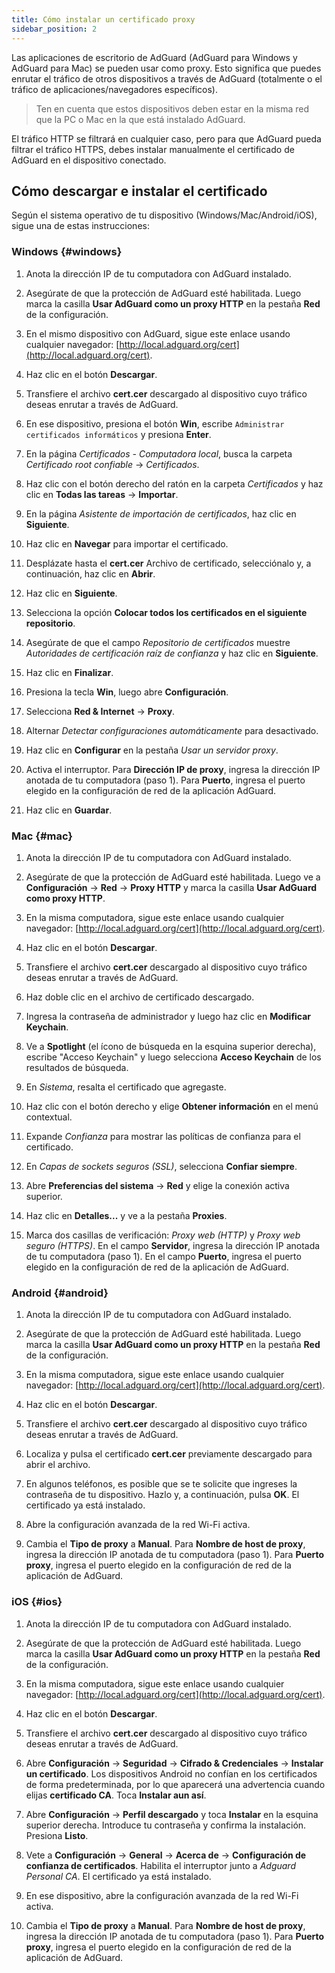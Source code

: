 ```yaml
---
title: Cómo instalar un certificado proxy
sidebar_position: 2
---
```


Las aplicaciones de escritorio de AdGuard (AdGuard para Windows y AdGuard para Mac) se pueden usar como proxy. Esto significa que puedes enrutar el tráfico de otros dispositivos a través de AdGuard (totalmente o el tráfico de aplicaciones/navegadores específicos).

> Ten en cuenta que estos dispositivos deben estar en la misma red que la PC o Mac en la que está instalado AdGuard.

El tráfico HTTP se filtrará en cualquier caso, pero para que AdGuard pueda filtrar el tráfico HTTPS, debes instalar manualmente el certificado de AdGuard en el dispositivo conectado.

## Cómo descargar e instalar el certificado

Según el sistema operativo de tu dispositivo (Windows/Mac/Android/iOS), sigue una de estas instrucciones:

### Windows {#windows}

1. Anota la dirección IP de tu computadora con AdGuard instalado.

2. Asegúrate de que la protección de AdGuard esté habilitada. Luego marca la casilla **Usar AdGuard como un proxy HTTP** en la pestaña **Red** de la configuración.

3. En el mismo dispositivo con AdGuard, sigue este enlace usando cualquier navegador: [http://local.adguard.org/cert](http://local.adguard.org/cert).

4. Haz clic en el botón **Descargar**.

5. Transfiere el archivo **cert.cer** descargado al dispositivo cuyo tráfico deseas enrutar a través de AdGuard.

6. En ese dispositivo, presiona el botón **Win**, escribe `Administrar certificados informáticos` y presiona **Enter**.

7. En la página *Certificados - Computadora local*, busca la carpeta *Certificado root confiable* → *Certificados*.

8. Haz clic con el botón derecho del ratón en la carpeta *Certificados* y haz clic en **Todas las tareas** → **Importar**.

9. En la página *Asistente de importación de certificados*, haz clic en **Siguiente**.

10. Haz clic en **Navegar** para importar el certificado.

11. Desplázate hasta el **cert.cer** Archivo de certificado, selecciónalo y, a continuación, haz clic en **Abrir**.

12. Haz clic en **Siguiente**.

13. Selecciona la opción **Colocar todos los certificados en el siguiente repositorio**.

14. Asegúrate de que el campo *Repositorio de certificados* muestre *Autoridades de certificación raíz de confianza* y haz clic en **Siguiente**.

15. Haz clic en **Finalizar**.

16. Presiona la tecla **Win**, luego abre **Configuración**.

17. Selecciona **Red & Internet** → **Proxy**.

18. Alternar *Detectar configuraciones automáticamente* para desactivado.

19. Haz clic en **Configurar** en la pestaña *Usar un servidor proxy*.

20. Activa el interruptor. Para **Dirección IP de proxy**, ingresa la dirección IP anotada de tu computadora (paso 1). Para **Puerto**, ingresa el puerto elegido en la configuración de red de la aplicación AdGuard.

21. Haz clic en **Guardar**.

### Mac {#mac}

1. Anota la dirección IP de tu computadora con AdGuard instalado.

2. Asegúrate de que la protección de AdGuard esté habilitada. Luego ve a **Configuración** → **Red** → **Proxy HTTP** y marca la casilla **Usar AdGuard como proxy HTTP**.

3. En la misma computadora, sigue este enlace usando cualquier navegador: [http://local.adguard.org/cert](http://local.adguard.org/cert).

4. Haz clic en el botón **Descargar**.

5. Transfiere el archivo **cert.cer** descargado al dispositivo cuyo tráfico deseas enrutar a través de AdGuard.

6. Haz doble clic en el archivo de certificado descargado.

7. Ingresa la contraseña de administrador y luego haz clic en **Modificar Keychain**.

8. Ve a **Spotlight** (el ícono de búsqueda en la esquina superior derecha), escribe "Acceso Keychain" y luego selecciona **Acceso Keychain** de los resultados de búsqueda.

9. En *Sistema*, resalta el certificado que agregaste.

10. Haz clic con el botón derecho y elige **Obtener información** en el menú contextual.

11. Expande *Confianza* para mostrar las políticas de confianza para el certificado.

12. En *Capas de sockets seguros (SSL)*, selecciona **Confiar siempre**.

13. Abre **Preferencias del sistema** → **Red** y elige la conexión activa superior.

14. Haz clic en **Detalles...** y ve a la pestaña **Proxies**.

15. Marca dos casillas de verificación: *Proxy web (HTTP)* y *Proxy web seguro (HTTPS)*. En el campo **Servidor**, ingresa la dirección IP anotada de tu computadora (paso 1). En el campo **Puerto**, ingresa el puerto elegido en la configuración de red de la aplicación de AdGuard.

### Android {#android}

1. Anota la dirección IP de tu computadora con AdGuard instalado.

2. Asegúrate de que la protección de AdGuard esté habilitada. Luego marca la casilla **Usar AdGuard como un proxy HTTP** en la pestaña **Red** de la configuración.

3. En la misma computadora, sigue este enlace usando cualquier navegador: [http://local.adguard.org/cert](http://local.adguard.org/cert).

4. Haz clic en el botón **Descargar**.

5. Transfiere el archivo **cert.cer** descargado al dispositivo cuyo tráfico deseas enrutar a través de AdGuard.

6. Localiza y pulsa el certificado **cert.cer** previamente descargado para abrir el archivo.

7. En algunos teléfonos, es posible que se te solicite que ingreses la contraseña de tu dispositivo. Hazlo y, a continuación, pulsa **OK**. El certificado ya está instalado.

8. Abre la configuración avanzada de la red Wi-Fi activa.

9. Cambia el **Tipo de proxy** a **Manual**. Para **Nombre de host de proxy**, ingresa la dirección IP anotada de tu computadora (paso 1). Para **Puerto proxy**, ingresa el puerto elegido en la configuración de red de la aplicación de AdGuard.

### iOS {#ios}

1. Anota la dirección IP de tu computadora con AdGuard instalado.

2. Asegúrate de que la protección de AdGuard esté habilitada. Luego marca la casilla **Usar AdGuard como un proxy HTTP** en la pestaña **Red** de la configuración.

3. En la misma computadora, sigue este enlace usando cualquier navegador: [http://local.adguard.org/cert](http://local.adguard.org/cert).

4. Haz clic en el botón **Descargar**.

5. Transfiere el archivo **cert.cer** descargado al dispositivo cuyo tráfico deseas enrutar a través de AdGuard.

6. Abre **Configuración** → **Seguridad** → **Cifrado & Credenciales** → **Instalar un certificado**. Los dispositivos Android no confían en los certificados de forma predeterminada, por lo que aparecerá una advertencia cuando elijas **certificado CA**. Toca **Instalar aun así**.

7. Abre **Configuración** → **Perfil descargado** y toca **Instalar** en la esquina superior derecha. Introduce tu contraseña y confirma la instalación. Presiona **Listo**.

8. Vete a **Configuración** → **General** → **Acerca de** → **Configuración de confianza de certificados**. Habilita el interruptor junto a *Adguard Personal CA*. El certificado ya está instalado.

9. En ese dispositivo, abre la configuración avanzada de la red Wi-Fi activa.

10. Cambia el **Tipo de proxy** a **Manual**. Para **Nombre de host de proxy**, ingresa la dirección IP anotada de tu computadora (paso 1). Para **Puerto proxy**, ingresa el puerto elegido en la configuración de red de la aplicación de AdGuard.
